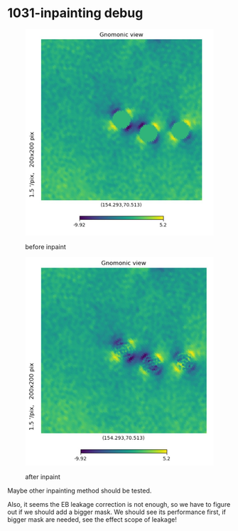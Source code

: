 # 1031-inpainting debug

<figure><img src="../.gitbook/assets/before_inpaint.jpg" alt=""><figcaption><p>before inpaint</p></figcaption></figure>

<figure><img src="../.gitbook/assets/after_inpaint.jpg" alt=""><figcaption><p>after inpaint</p></figcaption></figure>

Maybe other inpainting method should be tested.

Also, it seems the EB leakage correction is not enough, so we have to figure out if we should add a bigger mask. We should see its performance first, if bigger mask are needed, see the effect scope of leakage!
